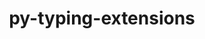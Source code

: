 ---
title: "py-typing-extensions"
layout: cache
categories: [package, develop-2024-01-28]
meta: {"versions": ["4.8.0"], "compilers": ["apple-clang@=15.0.0", "cce@=15.0.1", "gcc@=11.1.0", "gcc@=11.3.0", "gcc@=11.4.0", "gcc@=7.3.1", "gcc@=7.5.0", "gcc@=9.4.0", "oneapi@=2024.0.0"], "oss": ["amzn2", "rhel8", "ubuntu18.04", "ubuntu20.04", "ubuntu22.04", "ventura"], "platforms": ["darwin", "linux"], "targets": ["aarch64", "neoverse_n1", "neoverse_v1", "neoverse_v2", "ppc64le", "x86_64_v3", "zen4"], "stacks": ["aws-isc", "aws-isc-aarch64", "data-vis-sdk", "developer-tools", "e4s", "e4s-cray-rhel", "e4s-neoverse-v2", "e4s-neoverse_v1", "e4s-oneapi", "e4s-power", "e4s-rocm-external", "ml-darwin-aarch64-mps", "ml-linux-x86_64-cpu", "ml-linux-x86_64-cuda", "ml-linux-x86_64-rocm", "radiuss", "root"], "num_specs": 20, "num_specs_by_stack": {"root": 20, "ml-darwin-aarch64-mps": 2, "aws-isc-aarch64": 2, "aws-isc": 1, "e4s-cray-rhel": 2, "radiuss": 2, "developer-tools": 1, "e4s-neoverse_v1": 1, "e4s-power": 1, "data-vis-sdk": 2, "e4s-rocm-external": 1, "e4s": 2, "e4s-neoverse-v2": 1, "ml-linux-x86_64-cpu": 2, "ml-linux-x86_64-rocm": 2, "ml-linux-x86_64-cuda": 2, "e4s-oneapi": 1}}
spec_details: [{"hash": "zutd5tsqjqpzq33cio7cnpe4a6nukwta", "compiler": "apple-clang@=15.0.0", "versions": ["4.8.0"], "os": "ventura", "platform": "darwin", "target": "aarch64", "variants": ["build_system=python_pip"], "stacks": ["root", "ml-darwin-aarch64-mps"], "size": "-", "tarball": "https://binaries.spack.io/develop-2024-01-28/build_cache/darwin-ventura-aarch64/apple-clang-15.0.0/py-typing-extensions-4.8.0/darwin-ventura-aarch64-apple-clang-15.0.0-py-typing-extensions-4.8.0-zutd5tsqjqpzq33cio7cnpe4a6nukwta.spack"}, {"hash": "odtixweb733scbqgjy4dqmfs5yxzq6tv", "compiler": "apple-clang@=15.0.0", "versions": ["4.8.0"], "os": "ventura", "platform": "darwin", "target": "aarch64", "variants": ["build_system=python_pip"], "stacks": ["root", "ml-darwin-aarch64-mps"], "size": "-", "tarball": "https://binaries.spack.io/develop-2024-01-28/build_cache/darwin-ventura-aarch64/apple-clang-15.0.0/py-typing-extensions-4.8.0/darwin-ventura-aarch64-apple-clang-15.0.0-py-typing-extensions-4.8.0-odtixweb733scbqgjy4dqmfs5yxzq6tv.spack"}, {"hash": "axsoo6phgck6ya7a4h63ubbnm7etmhx3", "compiler": "gcc@=7.3.1", "versions": ["4.8.0"], "os": "amzn2", "platform": "linux", "target": "aarch64", "variants": ["build_system=python_pip"], "stacks": ["aws-isc-aarch64", "root"], "size": "-", "tarball": "https://binaries.spack.io/develop-2024-01-28/build_cache/linux-amzn2-aarch64/gcc-7.3.1/py-typing-extensions-4.8.0/linux-amzn2-aarch64-gcc-7.3.1-py-typing-extensions-4.8.0-axsoo6phgck6ya7a4h63ubbnm7etmhx3.spack"}, {"hash": "3hvxsiaphfhmoqo4jgxxpw5lbr5aalhi", "compiler": "gcc@=7.3.1", "versions": ["4.8.0"], "os": "amzn2", "platform": "linux", "target": "neoverse_n1", "variants": ["build_system=python_pip"], "stacks": ["aws-isc-aarch64", "root"], "size": "-", "tarball": "https://binaries.spack.io/develop-2024-01-28/build_cache/linux-amzn2-neoverse_n1/gcc-7.3.1/py-typing-extensions-4.8.0/linux-amzn2-neoverse_n1-gcc-7.3.1-py-typing-extensions-4.8.0-3hvxsiaphfhmoqo4jgxxpw5lbr5aalhi.spack"}, {"hash": "rkz7vtiof4lrl6mvu4vmtsmmz3l5gdwi", "compiler": "gcc@=7.3.1", "versions": ["4.8.0"], "os": "amzn2", "platform": "linux", "target": "x86_64_v3", "variants": ["build_system=python_pip"], "stacks": ["aws-isc", "root"], "size": "-", "tarball": "https://binaries.spack.io/develop-2024-01-28/build_cache/linux-amzn2-x86_64_v3/gcc-7.3.1/py-typing-extensions-4.8.0/linux-amzn2-x86_64_v3-gcc-7.3.1-py-typing-extensions-4.8.0-rkz7vtiof4lrl6mvu4vmtsmmz3l5gdwi.spack"}, {"hash": "v54kxdhwgdpjsq7yuunyztgawmvcpgyl", "compiler": "cce@=15.0.1", "versions": ["4.8.0"], "os": "rhel8", "platform": "linux", "target": "zen4", "variants": ["build_system=python_pip"], "stacks": ["e4s-cray-rhel", "root"], "size": "-", "tarball": "https://binaries.spack.io/develop-2024-01-28/build_cache/linux-rhel8-zen4/cce-15.0.1/py-typing-extensions-4.8.0/linux-rhel8-zen4-cce-15.0.1-py-typing-extensions-4.8.0-v54kxdhwgdpjsq7yuunyztgawmvcpgyl.spack"}, {"hash": "dwg2uxe5wvblpk75tpul6lrfapyuybqu", "compiler": "cce@=15.0.1", "versions": ["4.8.0"], "os": "rhel8", "platform": "linux", "target": "zen4", "variants": ["build_system=python_pip"], "stacks": ["e4s-cray-rhel", "root"], "size": "-", "tarball": "https://binaries.spack.io/develop-2024-01-28/build_cache/linux-rhel8-zen4/cce-15.0.1/py-typing-extensions-4.8.0/linux-rhel8-zen4-cce-15.0.1-py-typing-extensions-4.8.0-dwg2uxe5wvblpk75tpul6lrfapyuybqu.spack"}, {"hash": "g3rttianexf5ll6hnwhbhah4woonxez3", "compiler": "gcc@=7.5.0", "versions": ["4.8.0"], "os": "ubuntu18.04", "platform": "linux", "target": "x86_64_v3", "variants": ["build_system=python_pip"], "stacks": ["root", "radiuss"], "size": "-", "tarball": "https://binaries.spack.io/develop-2024-01-28/build_cache/linux-ubuntu18.04-x86_64_v3/gcc-7.5.0/py-typing-extensions-4.8.0/linux-ubuntu18.04-x86_64_v3-gcc-7.5.0-py-typing-extensions-4.8.0-g3rttianexf5ll6hnwhbhah4woonxez3.spack"}, {"hash": "x7v6ilcldnixvtp7ae5op2tae2rowte6", "compiler": "gcc@=7.5.0", "versions": ["4.8.0"], "os": "ubuntu18.04", "platform": "linux", "target": "x86_64_v3", "variants": ["build_system=python_pip"], "stacks": ["developer-tools", "root"], "size": "-", "tarball": "https://binaries.spack.io/develop-2024-01-28/build_cache/linux-ubuntu18.04-x86_64_v3/gcc-7.5.0/py-typing-extensions-4.8.0/linux-ubuntu18.04-x86_64_v3-gcc-7.5.0-py-typing-extensions-4.8.0-x7v6ilcldnixvtp7ae5op2tae2rowte6.spack"}, {"hash": "x3ni7f22lmhidjbxie36e7mkw2vduqiz", "compiler": "gcc@=7.5.0", "versions": ["4.8.0"], "os": "ubuntu18.04", "platform": "linux", "target": "x86_64_v3", "variants": ["build_system=python_pip"], "stacks": ["root", "radiuss"], "size": "-", "tarball": "https://binaries.spack.io/develop-2024-01-28/build_cache/linux-ubuntu18.04-x86_64_v3/gcc-7.5.0/py-typing-extensions-4.8.0/linux-ubuntu18.04-x86_64_v3-gcc-7.5.0-py-typing-extensions-4.8.0-x3ni7f22lmhidjbxie36e7mkw2vduqiz.spack"}, {"hash": "jbe45tksdwm7beubbtr4zaumxnfcnf4z", "compiler": "gcc@=11.4.0", "versions": ["4.8.0"], "os": "ubuntu20.04", "platform": "linux", "target": "neoverse_v1", "variants": ["build_system=python_pip"], "stacks": ["root", "e4s-neoverse_v1"], "size": "-", "tarball": "https://binaries.spack.io/develop-2024-01-28/build_cache/linux-ubuntu20.04-neoverse_v1/gcc-11.4.0/py-typing-extensions-4.8.0/linux-ubuntu20.04-neoverse_v1-gcc-11.4.0-py-typing-extensions-4.8.0-jbe45tksdwm7beubbtr4zaumxnfcnf4z.spack"}, {"hash": "cgm56k5qjbdoiz7tr6shy5pn57wjjtib", "compiler": "gcc@=9.4.0", "versions": ["4.8.0"], "os": "ubuntu20.04", "platform": "linux", "target": "ppc64le", "variants": ["build_system=python_pip"], "stacks": ["root", "e4s-power"], "size": "-", "tarball": "https://binaries.spack.io/develop-2024-01-28/build_cache/linux-ubuntu20.04-ppc64le/gcc-9.4.0/py-typing-extensions-4.8.0/linux-ubuntu20.04-ppc64le-gcc-9.4.0-py-typing-extensions-4.8.0-cgm56k5qjbdoiz7tr6shy5pn57wjjtib.spack"}, {"hash": "wkiujudlmygbcks2bbhbs7ampenp6uh4", "compiler": "gcc@=11.1.0", "versions": ["4.8.0"], "os": "ubuntu20.04", "platform": "linux", "target": "x86_64_v3", "variants": ["build_system=python_pip"], "stacks": ["root", "data-vis-sdk"], "size": "-", "tarball": "https://binaries.spack.io/develop-2024-01-28/build_cache/linux-ubuntu20.04-x86_64_v3/gcc-11.1.0/py-typing-extensions-4.8.0/linux-ubuntu20.04-x86_64_v3-gcc-11.1.0-py-typing-extensions-4.8.0-wkiujudlmygbcks2bbhbs7ampenp6uh4.spack"}, {"hash": "pdzk7j2ang5kzuhoreu7ksbu5qzkahsc", "compiler": "gcc@=11.1.0", "versions": ["4.8.0"], "os": "ubuntu20.04", "platform": "linux", "target": "x86_64_v3", "variants": ["build_system=python_pip"], "stacks": ["root", "data-vis-sdk"], "size": "-", "tarball": "https://binaries.spack.io/develop-2024-01-28/build_cache/linux-ubuntu20.04-x86_64_v3/gcc-11.1.0/py-typing-extensions-4.8.0/linux-ubuntu20.04-x86_64_v3-gcc-11.1.0-py-typing-extensions-4.8.0-pdzk7j2ang5kzuhoreu7ksbu5qzkahsc.spack"}, {"hash": "allch7eflyn2geon2oinyegvno3azixd", "compiler": "gcc@=11.4.0", "versions": ["4.8.0"], "os": "ubuntu20.04", "platform": "linux", "target": "x86_64_v3", "variants": ["build_system=python_pip"], "stacks": ["e4s-rocm-external", "root", "e4s"], "size": "-", "tarball": "https://binaries.spack.io/develop-2024-01-28/build_cache/linux-ubuntu20.04-x86_64_v3/gcc-11.4.0/py-typing-extensions-4.8.0/linux-ubuntu20.04-x86_64_v3-gcc-11.4.0-py-typing-extensions-4.8.0-allch7eflyn2geon2oinyegvno3azixd.spack"}, {"hash": "blig2lafg2ocyzsgiowq3upad4j7j75v", "compiler": "gcc@=11.4.0", "versions": ["4.8.0"], "os": "ubuntu20.04", "platform": "linux", "target": "x86_64_v3", "variants": ["build_system=python_pip"], "stacks": ["root", "e4s"], "size": "-", "tarball": "https://binaries.spack.io/develop-2024-01-28/build_cache/linux-ubuntu20.04-x86_64_v3/gcc-11.4.0/py-typing-extensions-4.8.0/linux-ubuntu20.04-x86_64_v3-gcc-11.4.0-py-typing-extensions-4.8.0-blig2lafg2ocyzsgiowq3upad4j7j75v.spack"}, {"hash": "w3a5jadvfe5g3he342btkgkjs4fopw2x", "compiler": "gcc@=11.4.0", "versions": ["4.8.0"], "os": "ubuntu22.04", "platform": "linux", "target": "neoverse_v2", "variants": ["build_system=python_pip"], "stacks": ["e4s-neoverse-v2", "root"], "size": "-", "tarball": "https://binaries.spack.io/develop-2024-01-28/build_cache/linux-ubuntu22.04-neoverse_v2/gcc-11.4.0/py-typing-extensions-4.8.0/linux-ubuntu22.04-neoverse_v2-gcc-11.4.0-py-typing-extensions-4.8.0-w3a5jadvfe5g3he342btkgkjs4fopw2x.spack"}, {"hash": "hedvppc6eyfcafl2vmrfqmb4c5ygcd7r", "compiler": "gcc@=11.3.0", "versions": ["4.8.0"], "os": "ubuntu22.04", "platform": "linux", "target": "x86_64_v3", "variants": ["build_system=python_pip"], "stacks": ["ml-linux-x86_64-cpu", "ml-linux-x86_64-rocm", "ml-linux-x86_64-cuda", "root"], "size": "-", "tarball": "https://binaries.spack.io/develop-2024-01-28/build_cache/linux-ubuntu22.04-x86_64_v3/gcc-11.3.0/py-typing-extensions-4.8.0/linux-ubuntu22.04-x86_64_v3-gcc-11.3.0-py-typing-extensions-4.8.0-hedvppc6eyfcafl2vmrfqmb4c5ygcd7r.spack"}, {"hash": "7odhtd5erk34lstejhp7qdyffz3nep7q", "compiler": "gcc@=11.3.0", "versions": ["4.8.0"], "os": "ubuntu22.04", "platform": "linux", "target": "x86_64_v3", "variants": ["build_system=python_pip"], "stacks": ["ml-linux-x86_64-cpu", "ml-linux-x86_64-rocm", "ml-linux-x86_64-cuda", "root"], "size": "-", "tarball": "https://binaries.spack.io/develop-2024-01-28/build_cache/linux-ubuntu22.04-x86_64_v3/gcc-11.3.0/py-typing-extensions-4.8.0/linux-ubuntu22.04-x86_64_v3-gcc-11.3.0-py-typing-extensions-4.8.0-7odhtd5erk34lstejhp7qdyffz3nep7q.spack"}, {"hash": "hlgayuf56qcuc4icsyqfqnbhdy7gofsr", "compiler": "oneapi@=2024.0.0", "versions": ["4.8.0"], "os": "ubuntu22.04", "platform": "linux", "target": "x86_64_v3", "variants": ["build_system=python_pip"], "stacks": ["e4s-oneapi", "root"], "size": "-", "tarball": "https://binaries.spack.io/develop-2024-01-28/build_cache/linux-ubuntu22.04-x86_64_v3/oneapi-2024.0.0/py-typing-extensions-4.8.0/linux-ubuntu22.04-x86_64_v3-oneapi-2024.0.0-py-typing-extensions-4.8.0-hlgayuf56qcuc4icsyqfqnbhdy7gofsr.spack"}]
---